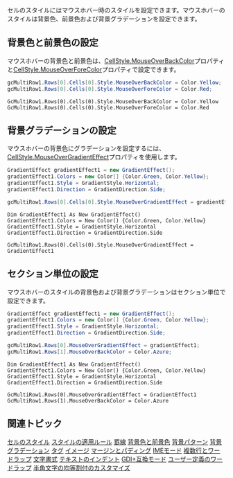 セルのスタイルにはマウスホバー時のスタイルを設定できます。マウスホバーのスタイルは背景色、前景色および背景グラデーションを設定できます。

## 背景色と前景色の設定

マウスホバーの背景色と前景色は、[CellStyle.MouseOverBackColor](gcdocsite__documentlink?toc-item-id=4c6da744-c451-4170-9148-d6f98f4e05cf)プロパティと[CellStyle.MouseOverForeColor](gcdocsite__documentlink?toc-item-id=6d6f7e29-cfde-45b0-87ba-bbe80447a7ad)プロパティで設定できます。

```csharp
gcMultiRow1.Rows[0].Cells[0].Style.MouseOverBackColor = Color.Yellow;
gcMultiRow1.Rows[0].Cells[0].Style.MouseOverForeColor = Color.Red;
```

```vbnet
GcMultiRow1.Rows(0).Cells(0).Style.MouseOverBackColor = Color.Yellow
GcMultiRow1.Rows(0).Cells(0).Style.MouseOverForeColor = Color.Red
```

## 背景グラデーションの設定

マウスホバーの背景色にグラデーションを設定するには、[CellStyle.MouseOverGradientEffect](gcdocsite__documentlink?toc-item-id=260a9ffd-9b91-446f-b7d3-9779c1763cbc)プロパティを使用します。

```csharp
GradientEffect gradientEffect1 = new GradientEffect();
gradientEffect1.Colors = new Color[] {Color.Green, Color.Yellow};
gradientEffect1.Style = GradientStyle.Horizontal;
gradientEffect1.Direction = GradientDirection.Side;

gcMultiRow1.Rows[0].Cells[0].Style.MouseOverGradientEffect = gradientEffect1;
```

```vbnet
Dim GradientEffect1 As New GradientEffect()
GradientEffect1.Colors = New Color() {Color.Green, Color.Yellow}
GradientEffect1.Style = GradientStyle.Horizontal
GradientEffect1.Direction = GradientDirection.Side

GcMultiRow1.Rows(0).Cells(0).Style.MouseOverGradientEffect = GradientEffect1
```

## セクション単位の設定

マウスホバーのスタイルの背景色および背景グラデーションはセクション単位で設定できます。

```csharp
GradientEffect gradientEffect1 = new GradientEffect();
gradientEffect1.Colors = new Color[] {Color.Green, Color.Yellow};
gradientEffect1.Style = GradientStyle.Horizontal;
gradientEffect1.Direction = GradientDirection.Side;

gcMultiRow1.Rows[0].MouseOverGradientEffect = gradientEffect1;
gcMultiRow1.Rows[1].MouseOverBackColor = Color.Azure;
```

```vbnet
Dim GradientEffect1 As New GradientEffect()
GradientEffect1.Colors = New Color() {Color.Green, Color.Yellow}
GradientEffect1.Style = GradientStyle.Horizontal
GradientEffect1.Direction = GradientDirection.Side

GcMultiRow1.Rows(0).MouseOverGradientEffect = GradientEffect1
GcMultiRow1.Rows(1).MouseOverBackColor = Color.Azure
```

## 関連トピック

[セルのスタイル](gcdocsite__documentlink?toc-item-id=0659dda6-b828-4148-a42a-71244a85690c)
[スタイルの適用ルール](gcdocsite__documentlink?toc-item-id=7bd4c3f5-3a4b-47d1-a04d-c6b0eb34b77e)
[罫線](gcdocsite__documentlink?toc-item-id=1f3aedd3-7f2e-404f-9b1c-a035fb3a0028)
[背景色と前景色](gcdocsite__documentlink?toc-item-id=659c8f82-913c-4151-ac57-5489df055fff)
[背景パターン](gcdocsite__documentlink?toc-item-id=890081a2-3af9-4359-8697-d49b65dfe284)
[背景グラデーション](gcdocsite__documentlink?toc-item-id=2e54d2f0-6317-4fce-a74e-8b763f3f2f10)
[タグ](gcdocsite__documentlink?toc-item-id=fb73f7b0-aae0-43fa-aacd-4a74f84fa16a)
[イメージ](gcdocsite__documentlink?toc-item-id=7ccdf46e-326e-4f4f-a097-051ad2700b6e)
[マージンとパディング](gcdocsite__documentlink?toc-item-id=a9f06eec-b225-4b07-826e-f14a1e77d6ca)
[IMEモード](gcdocsite__documentlink?toc-item-id=7fcbd91a-83ac-4f84-b8dc-a9061553177d)
[複数行とワードラップ](gcdocsite__documentlink?toc-item-id=b113b6cb-598e-48a9-917e-8eec48db994b)
[文字書式](gcdocsite__documentlink?toc-item-id=e32f062a-3075-439c-a2f2-3c7a07840510)
[テキストのインデント](gcdocsite__documentlink?toc-item-id=122eb1b4-e5f2-48d3-ab7c-a0249190a034)
[GDI+互換モード](gcdocsite__documentlink?toc-item-id=9b34fee2-3101-44f6-8e71-6cd80cca6a4d)
[ユーザー定義のワードラップ](gcdocsite__documentlink?toc-item-id=1e2c91d2-750e-44f1-bc8f-05d6c9729caf)
[半角文字の均等割付のカスタマイズ](gcdocsite__documentlink?toc-item-id=5a7efb6e-2090-42a0-b4ca-026b541f2de9)